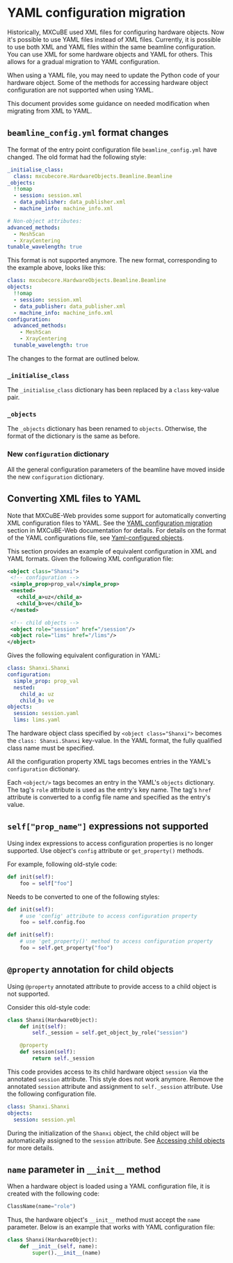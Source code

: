 # YAML configuration migration

Historically, MXCuBE used XML files for configuring hardware objects.
Now it's possible to use YAML files instead of XML files.
Currently, it is possible to use both XML and YAML files within the same beamline configuration.
You can use XML for some hardware objects and YAML for others.
This allows for a gradual migration to YAML configuration.

When using a YAML file, you may need to update the Python code of your hardware object.
Some of the methods for accessing hardware object configuration are not supported when using YAML.

This document provides some guidance on needed modification when migrating from XML to YAML.

## `beamline_config.yml` format changes

The format of the entry point configuration file `beamline_config.yml` have changed.
The old format had the following style:

```yaml
_initialise_class:
  class: mxcubecore.HardwareObjects.Beamline.Beamline
_objects:
  !!omap
  - session: session.xml
  - data_publisher: data_publisher.xml
  - machine_info: machine_info.xml

# Non-object attributes:
advanced_methods:
  - MeshScan
  - XrayCentering
tunable_wavelength: true
```

This format is not supported anymore.
The new format, corresponding to the example above, looks like this:

```yaml
class: mxcubecore.HardwareObjects.Beamline.Beamline
objects:
  !!omap
  - session: session.xml
  - data_publisher: data_publisher.xml
  - machine_info: machine_info.xml
configuration:
  advanced_methods:
    - MeshScan
    - XrayCentering
  tunable_wavelength: true
```

The changes to the format are outlined below.

### `_initialise_class`

The `_initialise_class` dictionary has been replaced by a `class` key-value pair.


### `_objects`

The `_objects` dictionary has been renamed to `objects`.
Otherwise, the format of the dictionary is the same as before.

### New `configuration` dictionary

All the general configuration parameters of the beamline have moved inside the new `configuration` dictionary.

## Converting XML files to YAML

Note that MXCuBE-Web provides some support for automatically converting XML configuration files to YAML.
See the [YAML configuration migration](https://mxcubeweb.readthedocs.io/en/latest/dev/yaml_conf_migration.html)
section in MXCuBE-Web documentation for details.
For details on the format of the YAML configurations file, see [Yaml-configured objects](configuration_files.md#yaml-configured-objects).

This section provides an example of equivalent configuration in XML and YAML formats.
Given the following XML configuration file:

```xml
<object class="Shanxi">
 <!-- configuration -->
 <simple_prop>prop_val</simple_prop>
 <nested>
   <child_a>uz</child_a>
   <child_b>ve</child_b>
 </nested>

 <!-- child objects -->
 <object role="session" href="/session"/>
 <object role="lims" href="/lims"/>
</object>
```

Gives the following equivalent configuration in YAML:

```yaml
class: Shanxi.Shanxi
configuration:
  simple_prop: prop_val
  nested:
    child_a: uz
    child_b: ve
objects:
  session: session.yaml
  lims: lims.yaml
```

The hardware object class specified by `<object class="Shanxi">` becomes the `class: Shanxi.Shanxi` key-value.
In the YAML format, the fully qualified class name must be specified.

All the configuration property XML tags becomes entries in the YAML's `configuration` dictionary.

Each `<object/>` tags becomes an entry in the YAML's `objects` dictionary.
The tag's `role` attribute is used as the entry's key name.
The tag's `href` attribute is converted to a config file name and specified as the entry's value.

## `self["prop_name"]` expressions not supported

Using index expressions to access configuration properties is no longer supported.
Use object's `config` attribute or `get_property()` methods.

For example, following old-style code:

```python
def init(self):
    foo = self["foo"]
```

Needs to be converted to one of the following styles:

```python
def init(self):
    # use 'config' attribute to access configuration property
    foo = self.config.foo
```

```python
def init(self):
    # use 'get_property()' method to access configuration property
    foo = self.get_property("foo")
```

## `@property` annotation for child objects

Using `@property` annotated attribute to provide access to a child object is not supported.

Consider this old-style code:

```python
class Shanxi(HardwareObject):
    def init(self):
        self._session = self.get_object_by_role("session")

    @property
    def session(self):
        return self._session
```

This code provides access to its child hardware object `session` via the annotated `session` attribute.
This style does not work anymore.
Remove the annotated `session` attribute and assignment to `self._session` attribute.
Use the following configuration file.

```yaml
class: Shanxi.Shanxi
objects:
  session: session.yml
```

During the initialization of the `Shanxi` object,
the child object will be automatically assigned to the `session` attribute.
See [Accessing child objects](configuration_files.md#accessing-child-objects) for more details.

## `name` parameter in `__init__` method

When a hardware object is loaded using a YAML configuration file, it is created with the following code:

```python
ClassName(name="role")
```

Thus, the hardware object's `__init__` method must accept the `name` parameter.
Below is an example that works with YAML configuration file:

```python
class Shanxi(HardwareObject):
    def __init__(self, name):
        super().__init__(name)
```

